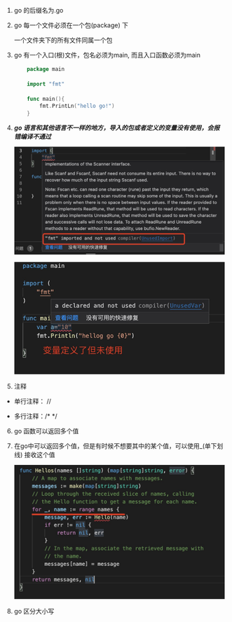 1. go 的后缀名为.go

2. go 每一个文件必须在一个包(package) 下

   一个文件夹下的所有文件同属一个包

3. go 有一个入口(根)文件，包名必须为main, 而且入口函数必须为main

    ```go
        package main

        import "fmt"

        func main(){
            fmt.PrintLn("hello go!")
        }
    ```

4. ***go 语言和其他语言不一样的地方，导入的包或者定义的变量没有使用，会报错编译不通过***

   ![image](../assets/4.jpg)

   ![image](../assets/5.jpg)

5. 注释

+ 单行注释： //

+ 多行注释：/* */

6. go 函数可以返回多个值

7. 在go中可以返回多个值，但是有时候不想要其中的某个值，可以使用_(单下划线) 接收这个值

   ![image](../assets/6.jpg)

8. go 区分大小写